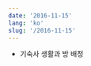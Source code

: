 ```yaml
---
date: '2016-11-15'
lang: 'ko'
slug: '/2016-11-15'
---
```


- 기숙사 생활과 방 배정

<head>
  <html lang="ko-KR"/>
</head>
